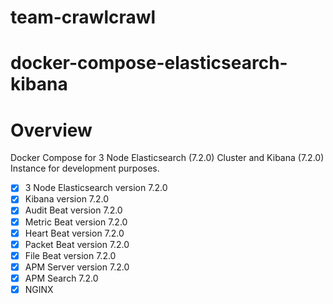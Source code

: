 # team-crawlcrawl


# **docker-compose-elasticsearch-kibana**

# **Overview**
Docker Compose for 3 Node Elasticsearch (7.2.0) Cluster and Kibana (7.2.0) Instance for development purposes.

- [x] 3 Node Elasticsearch version 7.2.0
- [x] Kibana version 7.2.0
- [x] Audit Beat version 7.2.0
- [x] Metric Beat version 7.2.0
- [x] Heart Beat version 7.2.0
- [x] Packet Beat version 7.2.0
- [x] File Beat version 7.2.0
- [x] APM Server version 7.2.0
- [x] APM Search 7.2.0
- [x] NGINX
